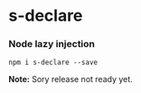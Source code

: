 s-declare
===============
### Node lazy injection

```shell
npm i s-declare --save
```

**Note:** Sory release not ready yet.
